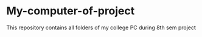# My-computer-of-project
This repository contains all folders of my college PC during 8th sem project

